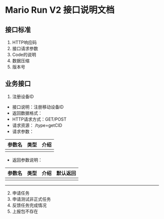 # Mario Run V2 接口说明文档 #


## 接口标准 ##


1. HTTP响应码
2. 接口请求参数
3. Code的说明 
4. 数据压缩
5. 版本号

## 业务接口 ##

1. 注册设备ID

  * 接口说明：注册移动设备ID
  * 返回数据格式：
  * HTTP请求方式：GET/POST
  * 请求资源： /type=getCID
  * 请求参数：
  
|参数名|类型|介绍|
|-----|:-----:|:-----:|
|     |       |       |


  * 返回参数说明：
  
|参数名|类型|介绍|默认返回|
|-----|:-----:|:-----:|:-----:|
|     |       |       |       |

----
2. 申请任务
3. 申请测试非正式任务
4. 反馈任务完成情况
5. 上报包不存在
